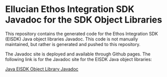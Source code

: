 # Ellucian Ethos Integration SDK Javadoc for the SDK Object Libraries

This repository contains the generated code for the Ethos Integration SDK (EISDK) Java object libraries Javadoc.  This code is not manually maintained, but rather is generated and pushed to this repository.  

The Javadoc site is deployed and available through Github pages.  The following link is for the Javadoc site for the EISDK Java object libraries:

[Java EISDK Object Library Javadoc](https://ellucian-developer.github.io/integration-sdk-objects-java-doc/)
